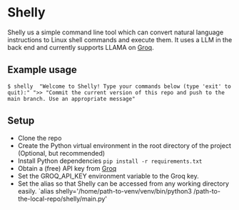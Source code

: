 # Shelly
Shelly us a simple command line tool which can convert natural language instructions to Linux shell commands and execute them. It uses a LLM in the back end and currently supports LLAMA on [Groq](https://console.groq.com/keys).

## Example usage
`$ shelly 
"Welcome to Shelly! Type your commands below (type 'exit' to quit):"
">> "Commit the current version of this repo and push to the main branch. Use an appropriate message"`

## Setup
 - Clone the repo
 - Create the Python virtual environment in the root directory of the project (Optional, but recommended)
 - Install Python dependencies `pip install -r requirements.txt`
 - Obtain a (free) API key from [Groq](https://console.groq.com/keys)
 - Set the GROQ_API_KEY environment variable to the Groq key.
 - Set the alias so that Shelly can be accessed from any working directory easily. `alias shelly='/home/path-to-venv/venv/bin/python3 /path-to-the-local-repo/shelly/main.py'
